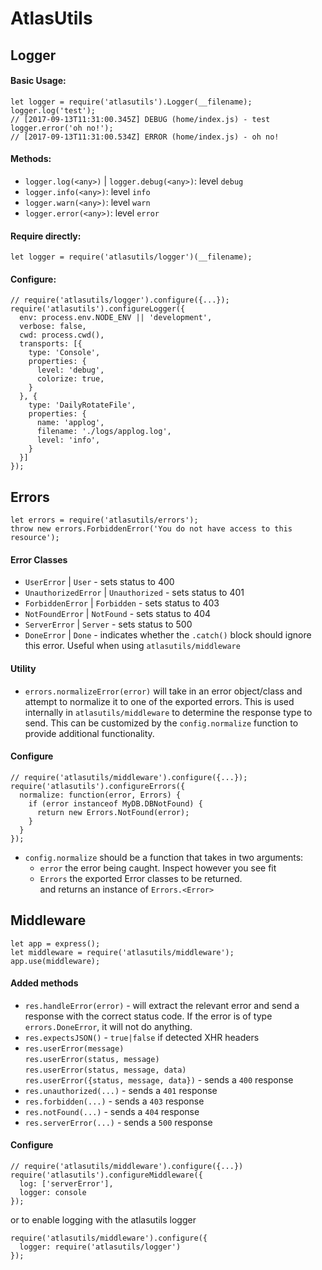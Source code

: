 # AtlasUtils

## Logger

#### Basic Usage:  

    let logger = require('atlasutils').Logger(__filename);
    logger.log('test');
    // [2017-09-13T11:31:00.345Z] DEBUG (home/index.js) - test
    logger.error('oh no!');
    // [2017-09-13T11:31:00.534Z] ERROR (home/index.js) - oh no!

#### Methods:

* `logger.log(<any>)` | `logger.debug(<any>)`: level `debug`
* `logger.info(<any>)`: level `info`
* `logger.warn(<any>)`: level `warn`
* `logger.error(<any>)`: level `error`

#### Require directly:

    let logger = require('atlasutils/logger')(__filename);

#### Configure:  

    // require('atlasutils/logger').configure({...});
    require('atlasutils').configureLogger({
      env: process.env.NODE_ENV || 'development',
      verbose: false,
      cwd: process.cwd(),
      transports: [{
        type: 'Console',
        properties: {
          level: 'debug',
          colorize: true,
        }
      }, {
        type: 'DailyRotateFile',
        properties: {
          name: 'applog',
          filename: './logs/applog.log',
          level: 'info',
        }
      }]
    });


## Errors

    let errors = require('atlasutils/errors');
    throw new errors.ForbiddenError('You do not have access to this resource');

#### Error Classes

* `UserError` | `User` - sets status to 400
* `UnauthorizedError` | `Unauthorized` - sets status to 401
* `ForbiddenError` | `Forbidden` - sets status to 403 
* `NotFoundError` | `NotFound` - sets status to 404
* `ServerError` | `Server` - sets status to 500
* `DoneError` | `Done` - indicates whether the `.catch()` block should ignore this error. Useful when using `atlasutils/middleware`


#### Utility  

* `errors.normalizeError(error)` will take in an error object/class and attempt to normalize it to one of the exported errors.  This is used internally in `atlasutils/middleware` to determine the response type to send.  This can be customized by the `config.normalize` function to provide additional functionality. 

#### Configure  

    // require('atlasutils/middleware').configure({...});
    require('atlasutils').configureErrors({
      normalize: function(error, Errors) {
        if (error instanceof MyDB.DBNotFound) {
          return new Errors.NotFound(error);
        }
      }
    });

* `config.normalize` should be a function that takes in two arguments:
  * `error` the error being caught. Inspect however you see fit  
  * `Errors` the exported Error classes to be returned.  
  and returns an instance of `Errors.<Error>`

## Middleware

    let app = express();
    let middleware = require('atlasutils/middleware');
    app.use(middleware);

#### Added methods

* `res.handleError(error)` - will extract the relevant error and send a response with the correct status code.  If the error is of type `errors.DoneError`, it will not do anything. 
* `res.expectsJSON()` - `true|false` if detected XHR headers
* `res.userError(message)`  
  `res.userError(status, message)`  
  `res.userError(status, message, data)`  
  `res.userError({status, message, data})` - sends a `400` response
* `res.unauthorized(...)` - sends a `401` response
* `res.forbidden(...)` - sends a `403` response
* `res.notFound(...)` - sends a `404` response
* `res.serverError(...)` - sends a `500` response

#### Configure  

    // require('atlasutils/middleware').configure({...})
    require('atlasutils').configureMiddleware({
      log: ['serverError'],
      logger: console
    });

or to enable logging with the atlasutils logger  

    require('atlasutils/middleware').configure({
      logger: require('atlasutils/logger')
    });

